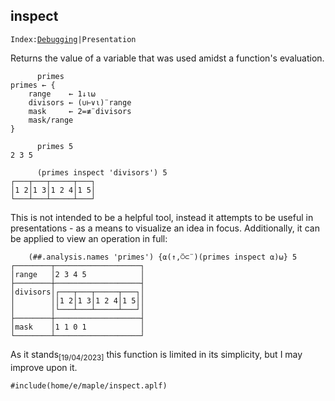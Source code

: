 <section>

# inspect

<code>Index:[Debugging](../debugging.html)|Presentation</code>

</section>

<section class="function">

Returns the value of a variable that was used amidst a function's evaluation.

```apl
      primes
primes ← {
    range    ← 1↓⍳⍵
    divisors ← (∪⊢∨⍳)¨range
    mask     ← 2=≢¨divisors
    mask/range
}

      primes 5
2 3 5

      (primes inspect 'divisors') 5
┌───┬───┬─────┬───┐
│1 2│1 3│1 2 4│1 5│
└───┴───┴─────┴───┘
```

This is not intended to be a helpful tool, instead it attempts to be useful in presentations - as a means to visualize an idea in focus. Additionally, it can be applied to view an operation in full:

```apl
    (##.analysis.names 'primes') {⍺(↑,⍥⊂¨)(primes inspect ⍺)⍵} 5
┌────────┬───────────────────┐
│range   │2 3 4 5            │
├────────┼───────────────────┤
│divisors│┌───┬───┬─────┬───┐│
│        ││1 2│1 3│1 2 4│1 5││
│        │└───┴───┴─────┴───┘│
├────────┼───────────────────┤
│mask    │1 1 0 1            │
└────────┴───────────────────┘
```

As it stands<sub>[19/04/2023]</sub> this function is limited in its simplicity, but I may improve upon it.

</section>

<section class="function">

```apl
#include(home/e/maple/inspect.aplf)
```


</section>
